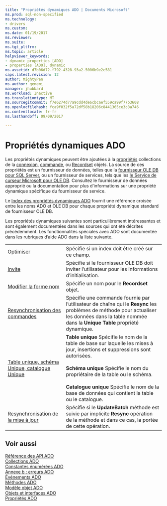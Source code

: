 ```yaml
---
title: "Propriétés dynamiques ADO | Documents Microsoft"
ms.prod: sql-non-specified
ms.technology:
- drivers
ms.custom: 
ms.date: 01/19/2017
ms.reviewer: 
ms.suite: 
ms.tgt_pltfrm: 
ms.topic: article
helpviewer_keywords:
- dynamic properties [ADO]
- properties [ADO], dynamic
ms.assetid: d7b06d72-f792-4328-93a2-5006b9e2c581
caps.latest.revision: 12
author: MightyPen
ms.author: genemi
manager: jhubbard
ms.workload: Inactive
ms.translationtype: MT
ms.sourcegitcommit: f7e6274d77a9cdd4de6cbcaef559ca99f77b3608
ms.openlocfilehash: fca9f032f5a72df58b18206c8441365ce3c8a746
ms.contentlocale: fr-fr
ms.lasthandoff: 09/09/2017

---
```

# <a name="ado-dynamic-properties"></a>Propriétés dynamiques ADO
Les propriétés dynamiques peuvent être ajoutées à la [propriétés](../../../ado/reference/ado-api/properties-collection-ado.md) collections de la [connexion](../../../ado/reference/ado-api/connection-object-ado.md), [commande](../../../ado/reference/ado-api/command-object-ado.md), ou [Recordset](../../../ado/reference/ado-api/recordset-object-ado.md) objets. La source de ces propriétés est un fournisseur de données, telles que la [fournisseur OLE DB pour SQL Server](../../../ado/guide/appendixes/microsoft-ole-db-provider-for-sql-server.md), ou un fournisseur de services, tels que les [le Service de curseur Microsoft pour OLE DB](../../../ado/guide/appendixes/microsoft-cursor-service-for-ole-db-ado-service-component.md). Consultez le fournisseur de données approprié ou la documentation pour plus d’informations sur une propriété dynamique spécifique du fournisseur de service.  
  
 Le [Index des propriétés dynamiques ADO](../../../ado/reference/ado-api/ado-dynamic-property-index.md) fournit une référence croisée entre les noms ADO et OLE DB pour chaque propriété dynamique standard de fournisseur OLE DB.  
  
 Les propriétés dynamiques suivantes sont particulièrement intéressantes et sont également documentées dans les sources qui ont été décrites précédemment. Les fonctionnalités spéciales avec ADO sont documentée dans les rubriques d’aide ADO dans la liste suivante.  
  
|||  
|-|-|  
|[Optimiser](../../../ado/reference/ado-api/optimize-property-dynamic-ado.md)|Spécifie si un index doit être créé sur ce champ.|  
|[Invite](../../../ado/reference/ado-api/prompt-property-dynamic-ado.md)|Spécifie si le fournisseur OLE DB doit inviter l’utilisateur pour les informations d’initialisation.|  
|[Modifier la forme nom](../../../ado/reference/ado-api/reshape-name-property-dynamic-ado.md)|Spécifie un nom pour le **Recordset** objet.|  
|[Resynchronisation des commandes](../../../ado/reference/ado-api/resync-command-property-dynamic-ado.md)|Spécifie une commande fournie par l’utilisateur de chaîne qui le **Resync** les problèmes de méthode pour actualiser les données dans la table nommée dans la **Unique Table** propriété dynamique.|  
|[Table unique, schéma Unique, catalogue Unique](../../../ado/reference/ado-api/unique-table-unique-schema-unique-catalog-properties-dynamic-ado.md)|**Table unique** Spécifie le nom de la table de base sur laquelle les mises à jour, insertions et suppressions sont autorisées.<br /><br /> **Schéma unique** Spécifie le nom du propriétaire de la table ou le schéma.<br /><br /> **Catalogue unique** Spécifie le nom de la base de données qui contient la table ou le catalogue.|  
|[Resynchronisation de la mise à jour](../../../ado/reference/ado-api/update-resync-property-dynamic-ado.md)|Spécifie si le **UpdateBatch** méthode est suivie par implicite **Resync** opération de la méthode et dans ce cas, la portée de cette opération.|  
  
## <a name="see-also"></a>Voir aussi  
 [Référence des API ADO](../../../ado/reference/ado-api/ado-api-reference.md)   
 [Collections ADO](../../../ado/reference/ado-api/ado-collections.md)   
 [Constantes énumérées ADO](../../../ado/reference/ado-api/ado-enumerated-constants.md)   
 [Annexe b : erreurs ADO](../../../ado/guide/appendixes/appendix-b-ado-errors.md)   
 [Événements ADO](../../../ado/reference/ado-api/ado-events.md)   
 [Méthodes ADO](../../../ado/reference/ado-api/ado-methods.md)   
 [Modèle objet ADO](../../../ado/reference/ado-api/ado-object-model.md)   
 [Objets et interfaces ADO](../../../ado/reference/ado-api/ado-objects-and-interfaces.md)   
 [Propriétés ADO](../../../ado/reference/ado-api/ado-properties.md)

